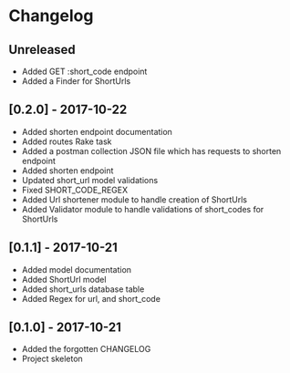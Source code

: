 Changelog
=========

## Unreleased
- Added GET :short_code endpoint
- Added a Finder for ShortUrls

## [0.2.0] - 2017-10-22
- Added shorten endpoint documentation
- Added routes Rake task
- Added a postman collection JSON file which has requests to shorten endpoint
- Added shorten endpoint
- Updated short_url model validations
- Fixed SHORT_CODE_REGEX
- Added Url shortener module to handle creation of ShortUrls
- Added Validator module to handle validations of short_codes for ShortUrls
## [0.1.1] - 2017-10-21
- Added model documentation
- Added ShortUrl model
- Added short_urls database table
- Added Regex for url, and short_code

## [0.1.0] - 2017-10-21
- Added the forgotten CHANGELOG
- Project skeleton
